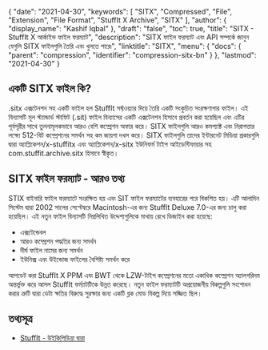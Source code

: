 {
  "date": "2021-04-30",
  "keywords": [
    "SITX",
    "Compressed",
    "File",
    "Extension",
    "File Format",
    "StuffIt X Archive",
    "SITX"
  ],
  "author": {
    "display_name": "Kashif Iqbal"
  },
  "draft": "false",
  "toc": true,
  "title": "SITX - StuffIt X আর্কাইভ ফাইল ফরম্যাট",
  "description": "SITX ফাইল ফরম্যাট এবং API সম্পর্কে জানুন যেগুলি SITX ফাইলগুলি তৈরি এবং খুলতে পারে৷",
  "linktitle": "SITX",
  "menu": {
    "docs": {
      "parent": "compression",
      "identifier": "compression-sitx-bn"
    }
  },
  "lastmod": "2021-04-30"
}

## একটি SITX ফাইল কি?

.sitx এক্সটেনশন সহ একটি ফাইল হল StuffIt সফ্টওয়্যার দিয়ে তৈরি একটি সংকুচিত সংরক্ষণাগার ফাইল। এই বিন্যাসটি মূল স্ট্যান্ডার্ড স্টাফিট (.sit) ফাইল বিন্যাসের একটি এক্সটেনশন হিসাবে প্রবর্তন করা হয়েছিল এবং এটির পূর্বসূরীর সাথে তুলনামূলকভাবে আরও বেশি কম্প্রেশন অফার করে। SITX ফাইলগুলি আরও কমপ্যাক্ট এবং নিরাপত্তার লক্ষ্যে 512-বিট কম্প্রেশনের সমর্থন সহ কম জায়গা দখল করে। SITX ফাইলগুলি তাদের ইন্টারনেট মিডিয়া প্রকারগুলি দ্বারা অ্যাপ্লিকেশন/x-stuffitx এবং অ্যাপ্লিকেশন/x-sitx ইউনিফর্ম টাইপ আইডেন্টিফায়ার সহ com.stuffit.archive.sitx হিসাবে স্বীকৃত।

## SITX ফাইল ফরম্যাট - আরও তথ্য

STIX বাইনারি ফাইল ফরম্যাটে সংরক্ষিত হয় এবং SIT ফাইল ফরম্যাটের ব্যবহারের পরে বিকশিত হয়। এটি আলাদিন সিস্টেম দ্বারা 2002 সালের সেপ্টেম্বরে Macintosh-এর জন্য StuffIt Deluxe 7.0-এর জন্য চালু করা হয়েছিল। এই নতুন ফাইল বিন্যাসটি নিম্নলিখিত উদ্দেশ্যগুলিকে মাথায় রেখে ডিজাইন করা হয়েছে:

 * এক্সটেন্ডেবল
 * আরও কম্প্রেশন পদ্ধতির জন্য সমর্থন
 * দীর্ঘ ফাইল নামের জন্য সমর্থন
 * ইউনিক্স এবং উইন্ডোজ ফাইলের বৈশিষ্ট্য সমর্থন করে

আপডেট করা StuffIt X PPM এবং BWT থেকে LZW-টাইপ কম্প্রেশনের মতো একাধিক কম্প্রেশন অ্যালগরিদম অন্তর্ভুক্ত করে আসল StuffIt ফর্ম্যাটটিকে উন্নত করেছে। নতুন ফাইল ফরম্যাটটি অপ্রয়োজনীয় বিকল্পগুলি সংশোধন করার ত্রুটি দ্বারা ডেটা ক্ষতির বিরুদ্ধে সুরক্ষার জন্য একটি ব্লক মোড বিকল্প দিয়ে সজ্জিত ছিল।

## তথ্যসূত্র

 * [StuffIt - উইকিপিডিয়া দ্বারা](https://en.wikipedia.org/wiki/StuffIt)


